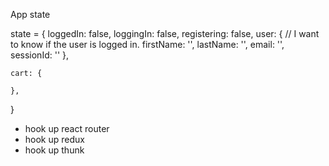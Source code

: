 App state

state = {
    loggedIn: false,
    loggingIn: false,
    registering: false,
    user: {
        // I want to know if the user is logged in.
        firstName: '',
        lastName: '',
        email: '',
        sessionId: ''
    },

    cart: {

    },
}

- hook up react router
- hook up redux
- hook up thunk

